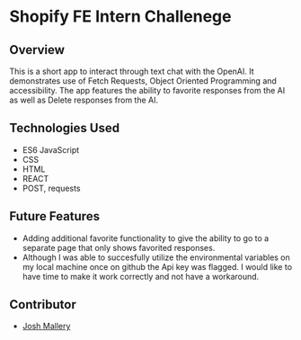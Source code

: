 # Shopify FE Intern Challenege

## Overview

This is a short app to interact through text chat with the OpenAI.  It demonstrates use of Fetch Requests, Object Oriented Programming and accessibility. The app features the ability to favorite responses from the AI as well as Delete responses from the AI.


## Technologies Used

- ES6 JavaScript
- CSS
- HTML
- REACT
- POST, requests

## Future Features

- Adding additional favorite functionality to give the ability to go to a separate page that only shows favorited responses.
- Although I was able to succesfully utilize the environmental variables on my local machine once on github the Api key was flagged. I would like to have time to make it work correctly and not have a workaround.

## Contributor

- [Josh Mallery](https://github.com/JoshMallery)

